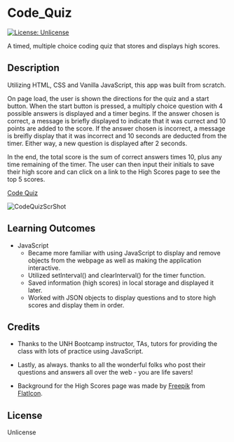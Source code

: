 # Code_Quiz
[![License: Unlicense](https://img.shields.io/badge/license-Unlicense-blue.svg)](http://unlicense.org/)


A timed, multiple choice coding quiz that stores and displays high scores.

## Description

Utilizing HTML, CSS and Vanilla JavaScript, this app was built from scratch. 

On page load, the user is shown the directions for the quiz and a start button. When the start button is pressed, a multiply choice question with 4 possible answers is displayed and a timer begins. If the answer chosen is correct, a message is briefly displayed to indicate that it was currect and 10 points are added to the  score. If the answer chosen is incorrect, a message is breifly display that it was incorrect and 10 seconds are deducted from the timer. Either way, a new question is displayed after 2 seconds.

In the end, the total score is the sum of correct answers times 10, plus any time remaining of the timer. The user can then input their initials to save their high score and can click on a link to the High Scores page to see the top 5 scores.


[Code Quiz](https://livesinroom29.github.io/Code_Quiz/)

![CodeQuizScrShot](https://user-images.githubusercontent.com/61219066/87875583-4488fc80-c9a0-11ea-99c7-452d55b98b39.jpg)


## Learning Outcomes

* JavaScript
  * Became more familiar with using JavaScript to display and remove objects from the webpage as well as making the application interactive.
  * Utilized setInterval() and clearInterval() for the timer function.
  * Saved information (high scores) in local storage and displayed it later.
  * Worked with JSON objects to display questions and to store high scores and display them in order.


## Credits

* Thanks to the UNH Bootcamp instructor, TAs, tutors for providing the class with lots of practice using JavaScript.

* Lastly, as always. thanks to all the wonderful folks who post their questions and answers all over the web - you are life savers!

* Background for the High Scores page was made by [Freepik](https://www.flaticon.com/authors/freepik) from [FlatIcon](https://flaticon.com).

## License

Unlicense
